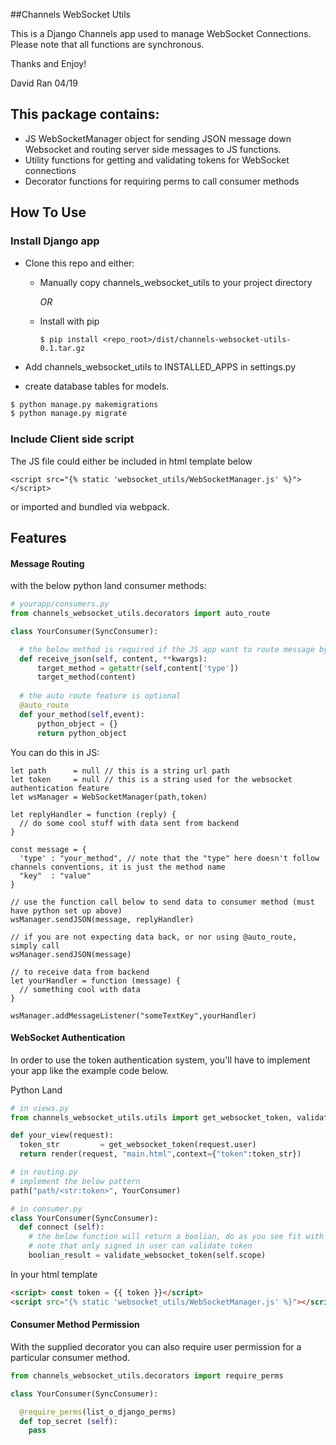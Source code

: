 ##Channels WebSocket Utils

This is a Django Channels app used to manage WebSocket Connections.
Please note that all functions are synchronous.

Thanks and Enjoy! 

David Ran 04/19


## This package contains:
- JS WebSocketManager object for sending JSON message down Websocket and routing server side messages to JS functions.
- Utility functions for getting and validating tokens for WebSocket connections
- Decorator functions for requiring perms to call consumer methods

## How To Use

### Install Django app

- Clone this repo and either:

  - Manually copy channels_websocket_utils to your project directory
  
     _OR_
     
  - Install with pip
    ```
    $ pip install <repo_root>/dist/channels-websocket-utils-0.1.tar.gz
    ```
    
- Add channels_websocket_utils to INSTALLED_APPS in settings.py

- create database tables for models.
```bash
$ python manage.py makemigrations
$ python manage.py migrate
```

### Include Client side script
The JS file could either be included in html template below
```jinja2
<script src="{% static 'websocket_utils/WebSocketManager.js' %}"></script>
```

or imported and bundled via webpack.

## Features

#### Message Routing
with the below python land consumer methods:
```python
# yourapp/consumers.py
from channels_websocket_utils.decorators import auto_route

class YourConsumer(SyncConsumer):

  # the below method is required if the JS app want to route message by type like channels
  def receive_json(self, content, **kwargs):
      target_method = getattr(self,content['type'])
      target_method(content)
  
  # the auto route feature is optional
  @auto_route    
  def your_method(self,event):
      python_object = {}
      return python_object

```

You can do this in JS:
```ecmascript 6
let path      = null // this is a string url path
let token     = null // this is a string used for the websocket authentication feature
let wsManager = WebSocketManager(path,token)

let replyHandler = function (reply) {
  // do some cool stuff with data sent from backend
}

const message = {
  'type' : "your_method", // note that the "type" here doesn't follow channels conventions, it is just the method name
  "key"  : "value"
}

// use the function call below to send data to consumer method (must have python set up above) 
wsManager.sendJSON(message, replyHandler)

// if you are not expecting data back, or nor using @auto_route, simply call
wsManager.sendJSON(message)

// to receive data from backend
let yourHandler = function (message) {
  // something cool with data
}

wsManager.addMessageListener("someTextKey",yourHandler)
```

#### WebSocket Authentication

In order to use the token authentication system, you'll have to implement your app like the example code below.

Python Land
```python
# in views.py
from channels_websocket_utils.utils import get_websocket_token, validate_websocket_token

def your_view(request):
  token_str         = get_websocket_token(request.user)
  return render(request, "main.html",context={"token":token_str})

# in routing.py
# implement the below pattern 
path("path/<str:token>", YourConsumer)

# in consumer.py
class YourConsumer(SyncConsumer):
  def connect (self):
    # the below function will return a boolian, do as you see fit with it
    # note that only signed in user can validate token
    boolian_result = validate_websocket_token(self.scope)

```
In your html template
```html
<script> const token = {{ token }}</script>
<script src="{% static 'websocket_utils/WebSocketManager.js' %}"></script>
```

#### Consumer Method Permission
With the supplied decorator you can also require user permission for a particular consumer method.
```python
from channels_websocket_utils.decorators import require_perms

class YourConsumer(SyncConsumer):

  @require_perms(list_o_django_perms)
  def top_secret (self):
    pass
``` 